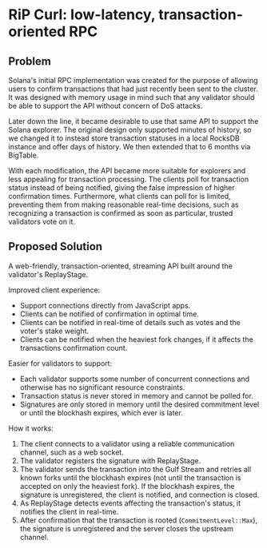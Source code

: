 # RiP Curl: low-latency, transaction-oriented RPC

## Problem

Solana's initial RPC implementation was created for the purpose of allowing
users to confirm transactions that had just recently been sent to the cluster.
It was designed with memory usage in mind such that any validator should be
able to support the API without concern of DoS attacks.

Later down the line, it became desirable to use that same API to support the
Solana explorer. The original design only supported minutes of history, so we
changed it to instead store transaction statuses in a local RocksDB instance
and offer days of history. We then extended that to 6 months via BigTable.

With each modification, the API became more suitable for explorers and less
appealing for transaction processing. The clients poll for transaction status
instead of being notified, giving the false impression of higher confirmation
times. Furthermore, what clients can poll for is limited, preventing them from
making reasonable real-time decisions, such as recognizing a transaction is
confirmed as soon as particular, trusted validators vote on it.

## Proposed Solution

A web-friendly, transaction-oriented, streaming API built around the
validator's ReplayStage.

Improved client experience:

* Support connections directly from JavaScript apps.
* Clients can be notified of confirmation in optimal time.
* Clients can be notified in real-time of details such as votes and the voter's
  stake weight.
* Clients can be notified when the heaviest fork changes, if it affects the
  transactions confirmation count.

Easier for validators to support:

* Each validator supports some number of concurrent connections and otherwise
  has no significant resource constraints.
* Transaction status is never stored in memory and cannot be polled for.
* Signatures are only stored in memory until the desired commitment level or
  until the blockhash expires, which ever is later.

How it works:

1. The client connects to a validator using a reliable communication channel,
   such as a web socket.
2. The validator registers the signature with ReplayStage.
3. The validator sends the transaction into the Gulf Stream and retries all
   known forks until the blockhash expires (not until the transaction is
   accepted on only the heaviest fork). If the blockhash expires, the
   signature is unregistered, the client is notified, and connection is closed.
4. As ReplayStage detects events affecting the transaction's status, it
   notifies the client in real-time.
5. After confirmation that the transaction is rooted (`CommitmentLevel::Max`),
   the signature is unregistered and the server closes the upstream channel.
